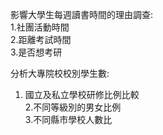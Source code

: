 影響大學生每週讀書時間的理由調查:  
1.社團活動時間  
2.距離考試時間  
3.是否想考研  
  
分析大專院校校別學生數:   
1. 國立及私立學校研修比例比較  
2.不同等級別的男女比例  
3.不同縣市學校人數比  
